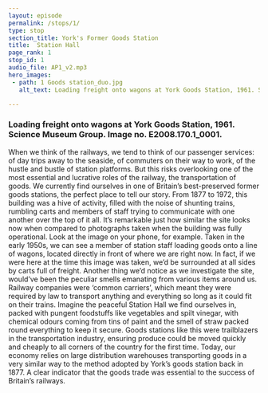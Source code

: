 ```yaml
---
layout: episode
permalink: /stops/1/
type: stop
section_title: York's Former Goods Station
title:  Station Hall
page_rank: 1
stop_id: 1
audio_file: AP1_v2.mp3
hero_images:
 - path: 1 Goods station_duo.jpg
   alt_text: Loading freight onto wagons at York Goods Station, 1961. Science Museum Group. Image no. E2008.170.1_0001.

---
```


### Loading freight onto wagons at York Goods Station, 1961. Science Museum Group. Image no. E2008.170.1_0001.

When we think of the railways, we tend to think of our passenger services: of day trips away to the seaside, of commuters on their way to work, of the hustle and bustle of station platforms. But this risks overlooking one of the most essential and lucrative roles of the railway, the transportation of goods.
We currently find ourselves in one of Britain’s best-preserved former goods stations, the perfect place to tell our story. From 1877 to 1972, this building was a hive of activity, filled with the noise of shunting trains, rumbling carts and members of staff trying to communicate with one another over the top of it all.
It’s remarkable just how similar the site looks now when compared to photographs taken when the building was fully operational. Look at the image on your phone, for example. Taken in the early 1950s, we can see a member of station staff loading goods onto a line of wagons, located directly in front of where we are right now. In fact, if we were here at the time this image was taken, we’d be surrounded at all sides by carts full of freight.
Another thing we’d notice as we investigate the site, would’ve been the peculiar smells emanating from various items around us. Railway companies were ‘common carriers’, which meant they were required by law to transport anything and everything so long as it could fit on their trains. Imagine the peaceful Station Hall we find ourselves in, packed with pungent foodstuffs like vegetables and spilt vinegar, with chemical odours coming from tins of paint and the smell of straw packed round everything to keep it secure.
Goods stations like this were trailblazers in the transportation industry, ensuring produce could be moved quickly and cheaply to all corners of the country for the first time. Today, our economy relies on large distribution warehouses transporting goods in a very similar way to the method adopted by York’s goods station back in 1877. A clear indicator that the goods trade was essential to the success of Britain’s railways.

